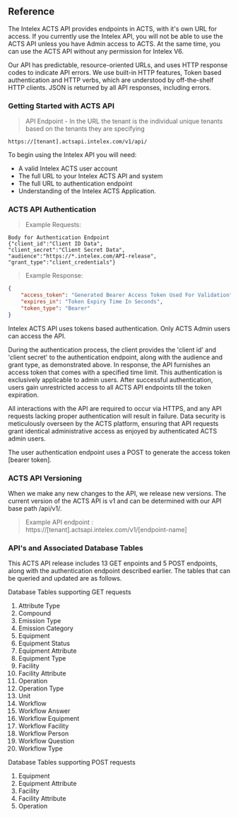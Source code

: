 ## Reference

The Intelex ACTS API provides endpoints in ACTS, with it's own URL for access. If you currently use the Intelex API, you will not be able to use the ACTS API unless you have Admin access to ACTS. At the same time, you can use the ACTS API without any permission for Intelex V6.  

Our API has predictable, resource-oriented URLs, and uses HTTP response codes to indicate API errors. We use built-in HTTP features, Token based authentication and HTTP verbs, which are understood by off-the-shelf HTTP clients. JSON is returned by all API responses, including errors.

### Getting Started with ACTS API

>API Endpoint - In the URL the tenant is the individual unique tenants based on the tenants they are specifying 

```
https://[tenant].actsapi.intelex.com/v1/api/
```

To begin using the Intelex API you will need:

* A valid Intelex ACTS user account
* The full URL to your Intelex ACTS API and system
* The full URL to authentication endpoint
* Understanding of the Intelex ACTS Application.

### ACTS API Authentication

>Example Requests:

```CSharp 
Body for Authentication Endpoint
{"client_id":"Client ID Data",
"client_secret":"Client Secret Data",
"audience":"https://*.intelex.com/API-release",
"grant_type":"client_credentials"}
```

>Example Response:

```json
{
    "access_token": "Generated Bearer Access Token Used For Validation",
    "expires_in": "Token Expiry Time In Seconds",
    "token_type": "Bearer"
}
```

Intelex ACTS API uses tokens based authentication. Only ACTS Admin users can access the API. 

During the authentication process, the client provides the 'client id' and 'client secret' to the authentication endpoint, along with the audience and grant type, as demonstrated above. In response, the API furnishes an access token that comes with a specified time limit. This authentication is exclusively applicable to admin users. After successful authentication, users gain unrestricted access to all ACTS API endpoints till the token expiration.

All interactions with the API are required to occur via HTTPS, and any API requests lacking proper authentication will result in failure. Data security is meticulously overseen by the ACTS platform, ensuring that API requests grant identical administrative access as enjoyed by authenticated ACTS admin users.

The user authentication endpoint uses a POST to generate the access token [bearer token].

### ACTS API Versioning

When we make any new changes to the API, we release new versions. The current version of the ACTS API  is v1 and can be determined with our API base path /api/v1/.

>Example API endpoint : https://[tenant].actsapi.intelex.com/v1/[endpoint-name]

### API's and Associated Database Tables 

This ACTS API release includes 13 GET enpoints and 5 POST endpoints, along with the authentication endpoint described earlier. The tables that can be queried and updated are as follows. 

Database Tables supporting GET requests 

1. Attribute Type					   
2. Compound 				    
3. Emission Type			     
4. Emission Category
5. Equipment 
6. Equipment Status
7. Equipment Attribute 
8. Equipment Type
9. Facility
10. Facility Attribute
11. Operation 
12. Operation Type
13. Unit
14. Workflow 
15. Workflow Answer
16. Workflow Equipment
17. Workflow Facility
18. Workflow Person
19. Workflow Question
20. Workflow Type

Database Tables supporting POST requests 

1. Equipment
2. Equipment Attribute
3. Facility
4. Facility Attribute
5. Operation
